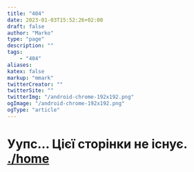 ```yaml
---
title: "404"
date: 2023-01-03T15:52:26+02:00
draft: false
author: "Marko"
type: "page"
description: ""
tags:
    - "404"
aliases:
katex: false
markup: "mmark"
twitterCreator: ""
twitterSite: ""
twitterImg: "/android-chrome-192x192.png"
ogImage: "/android-chrome-192x192.png"
ogType: "article"
---
```


# Уупс... Цієї сторінки не існує. [./home](/ua)